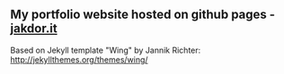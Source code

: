 ## My portfolio website hosted on github pages - [jakdor.it](http://jakdor.it)
Based on Jekyll template "Wing" by Jannik Richter: http://jekyllthemes.org/themes/wing/
